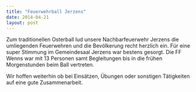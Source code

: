```yaml
---
title: "Feuerwehrball Jerzens"
date: 2014-04-21
layout: post
---
```


Zum traditionellen Osterball lud unsere Nachbarfeuerwehr Jerzens die umliegenden Feuerwehren und die Bevölkerung recht herzlich ein. Für eine super Stimmung im Gemeindesaal Jerzens war bestens gesorgt. Die FF Wenns war mit 13 Personen samt Begleitungen bis in die frühen Morgenstunden beim Ball vertreten.

Wir hoffen weiterhin ob bei Einsätzen, Übungen oder sonstigen Tätigkeiten auf eine gute Zusammenarbeit.